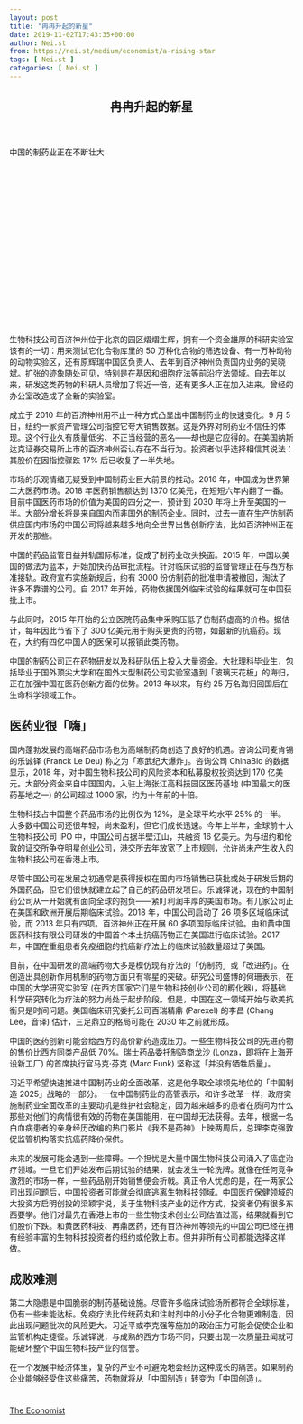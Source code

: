 ```yaml
---
layout: post
title: "冉冉升起的新星"
date: 2019-11-02T17:43:35+00:00
author: Nei.st
from: https://nei.st/medium/economist/a-rising-star
tags: [ Nei.st ]
categories: [ Nei.st ]
---
```


<article class="post-8098 post type-post status-publish format-standard hentry category-economist" id="post-8098">
 <header class="page-header medium Archives">
  <div class="page-header__image">
  </div>
  <div class="page-header__content">
   <h1 class="page-title text-align-center">
    冉冉升起的新星
   </h1>
  </div>
 </header>
 <div class="entry-content aesop-entry-content" id="post-8098-content">
  <link as="font" crossorigin="anonymous" href="//cdn.jsdelivr.net/gh/0nd1jyU39XQ/_/glyph/font-face/0uIzqoZjSuJfvSBnvgXTcApMtcVhMcpr.woff" rel="preload" type="font/woff"/>
  <link as="font" crossorigin="anonymous" href="//cdn.jsdelivr.net/gh/0nd1jyU39XQ/_/glyph/font-face/1sTnSLZWDKucPX6SAk.woff" rel="preload" type="font/woff"/>
  <p class="blog-post__description">
   中国的制药业正在不断壮大
  </p>
  <span id="more-8098">
  </span>
  <div class="navigation__primary-inner">
   <a class="economist__link-logo" href="//nei.st/medium/economist">
   </a>
  </div>
  <div class="container img component-image">
   <div class="aspectRatioPlaceholder" style="padding-bottom:56.25%;height: 0;">
    <div class="progressiveMedia" data-height="720" data-width="1280">
     <img alt="" class="progressiveMedia-image" data-src="https://cdn.jsdelivr.net/gh/0nd1jyU39XQ/_/img/1/e52bf525ly1g8k7yc7q0pj20zk0k0420.jpg" src="https://cdn.jsdelivr.net/gh/0nd1jyU39XQ/_/img/1/e52bf525ly1g8k7yc7q0pj20zk0k0420.jpg"/>
    </div>
   </div>
  </div>
  <p>
   生物科技公司百济神州位于北京的园区熠熠生辉，拥有一个资金雄厚的科研实验室该有的一切：用来测试它化合物库里的 50 万种化合物的筛选设备、有一万种动物的动物实验区，还有原辉瑞中国区负责人、去年到百济神州负责国内业务的吴晓斌。扩张的迹象随处可见，特别是在基因和细胞疗法等前沿疗法领域。自去年以来，研发这类药物的科研人员增加了将近一倍，还有更多人正在加入进来。曾经的办公室改造成了全新的实验室。
  </p>
  <p>
   成立于 2010 年的百济神州用不止一种方式凸显出中国制药业的快速变化。9 月 5 日，纽约一家资产管理公司指控它夸大销售数据。这是外界对制药业不信任的体现。这个行业久有质量低劣、不正当经营的恶名——却也是它应得的。在美国纳斯达克证券交易所上市的百济神州否认存在不当行为。投资者似乎选择相信其说法：其股价在因指控骤跌 17% 后已收复了一半失地。
  </p>
  <p>
   市场的乐观情绪无疑受到中国制药业巨大前景的推动。2016 年，中国成为世界第二大医药市场。2018 年医药销售额达到 1370 亿美元，在短短六年内翻了一番。目前中国医药市场的价值为美国的四分之一，预计到 2030 年将上升至美国的一半。大部分增长将是来自国内而非国外的制药企业。同时，过去一直在生产仿制药供应国内市场的中国公司将越来越多地向全世界出售创新疗法，比如百济神州正在开发的那些。
  </p>
  <p>
   中国的药品监管日益并轨国际标准，促成了制药业改头换面。2015 年，中国以美国的做法为蓝本，开始加快药品审批流程。针对临床试验的监督管理正在与西方标准接轨。政府宣布实施新规后，约有 3000 份仿制药的批准申请被撤回，淘汰了许多不靠谱的公司。自 2017 年开始，药物依据国外临床试验的结果就可在中国获批上市。
  </p>
  <p>
   与此同时，2015 年开始的公立医院药品集中采购压低了仿制药虚高的价格。据估计，每年因此节省下了 300 亿美元用于购买更贵的药物，如最新的抗癌药。现在，大约有四亿中国人的医保可以报销此类药物。
  </p>
  <div class="code-block code-block-1" style="margin: 8px 0; clear: both;">
   <div class="container ads_KbHEVhh8Rw">
    <div class="card card--blog post-sidebar">
     <div class="card-body">
      <div class="logo_ngcontent-kty-0">
      </div>
      <div class="iframe-blocker U6XAMK63Vh00WqvF2BacIQ">
       <div class="background-h60B">
       </div>
       <div class="WumZiPCS4MeMw4pxQ">
       </div>
      </div>
     </div>
     <div class="card-footer">
      <div class="card-footer-wrapper" layout="row bottom-left">
      </div>
     </div>
    </div>
   </div>
  </div>
  <p>
   中国的制药公司正在药物研发以及科研队伍上投入大量资金。大批理科毕业生，包括毕业于国外顶尖大学和在国外大型制药公司实验室遇到「玻璃天花板」的海归，正在加强中国在医药创新方面的优势。2013 年以来，有约 25 万名海归回国后在生命科学领域工作。
  </p>
  <p>
   <h2>
    医药业很「嗨」
   </h2>
  </p>
  <p>
   国内蓬勃发展的高端药品市场也为高端制药商创造了良好的机遇。咨询公司麦肯锡的乐诚铎 (Franck Le Deu) 称之为「寒武纪大爆炸」。咨询公司 ChinaBio 的数据显示，2018 年，对中国生物科技公司的风险资本和私募股权投资达到 170 亿美元。大部分资金来自中国国内。入驻上海张江高科技园区医药基地 (中国最大的医药基地之一) 的公司超过 1000 家，约为十年前的十倍。
  </p>
  <p>
   生物科技占中国整个药品市场的比例仅为 12%，是全球平均水平 25% 的一半。大多数中国公司还很年轻，尚未盈利，但它们成长迅速。今年上半年，全球前十大生物科技公司 IPO 中，中国公司占据半壁江山，共融资 16 亿美元。为与纽约和伦敦的证交所争夺明星创业公司，港交所去年放宽了上市规则，允许尚未产生收入的生物科技公司在香港上市。
  </p>
  <p>
   尽管中国公司在发展之初通常是获得授权在国内市场销售已获批或处于研发后期的外国药品，但它们很快就建立起了自己的药品研发项目。乐诚铎说，现在的中国制药公司从一开始就有面向全球的抱负——紧盯利润丰厚的美国市场。有几家公司正在美国和欧洲开展后期临床试验。2018 年，中国公司启动了 26 项多区域临床试验，而 2013 年只有四项。百济神州正在开展 60 多项国际临床试验。由和黄中国医药科技有限公司研发的中国首个本土抗癌药物正在美国进行临床试验。2017 年，中国在重组患者免疫细胞的抗癌新疗法上的临床试验数量超过了美国。
  </p>
  <p>
   目前，在中国研发的高端药物大多是模仿现有疗法的「仿制药」或「改进药」。在创造出具创新作用机制的药物方面只有零星的突破。研究公司盛博的何珊表示，在中国的大学研究实验室 (在西方国家它们是生物科技创业公司的孵化器)，将基础科学研究转化为疗法的努力尚处于起步阶段。但是，中国在这一领域开始与欧美抗衡只是时间问题。美国临床研究委托公司百瑞精鼎 (Parexel) 的李昌 (Chang Lee，音译) 估计，三足鼎立的格局可能在 2030 年之前就形成。
  </p>
  <div class="code-block code-block-1" style="margin: 8px 0; clear: both;">
   <div class="container ads_KbHEVhh8Rw">
    <div class="card card--blog post-sidebar">
     <div class="card-body">
      <div class="logo_ngcontent-kty-0">
      </div>
      <div class="iframe-blocker U6XAMK63Vh00WqvF2BacIQ">
       <div class="background-h60B">
       </div>
       <div class="WumZiPCS4MeMw4pxQ">
       </div>
      </div>
     </div>
     <div class="card-footer">
      <div class="card-footer-wrapper" layout="row bottom-left">
      </div>
     </div>
    </div>
   </div>
  </div>
  <p>
   中国的医药创新可能会给西方的高价新药造成压力。一些生物科技公司的先进药物的售价比西方同类产品低 70%。瑞士药品委托制造商龙沙 (Lonza，即将在上海开设新工厂) 的首席执行官马克·芬克 (Marc Funk) 坚称这「并没有牺牲质量」。
  </p>
  <p>
   习近平希望快速推进中国制药业的全面改革，这是他争取全球领先地位的「中国制造 2025」战略的一部分。一位中国制药业的高管表示，和许多改革一样，政府实施制药业全面改革的主要动机是维护社会稳定，因为越来越多的患者在质问为什么那些对他们的病情很有效的药物在美国能用，在中国却无法获得。去年，根据一名白血病患者的亲身经历改编的热门影片《我不是药神》上映两周后，总理李克强敦促监管机构落实抗癌药降价保供。
  </p>
  <p>
   未来的发展可能会遇到一些障碍。一个担忧是大量中国生物科技公司涌入了癌症治疗领域。一旦它们开始发布后期试验的结果，就会发生一轮洗牌。就像在任何竞争激烈的市场一样，一些药品刚开始销售便会折戟。真正令人忧虑的是，在一两家公司出现问题后，中国投资者可能就会彻底逃离生物科技领域。中国医疗保健领域的大投资方启明创投的梁颖宇说，关于生物科技产业的运作方式，投资者仍有很多东西要学。他们对最先在香港上市的一些生物技术创业公司估值过高，结果就看到它们股价下跌。和黄医药科技、再鼎医药，还有百济神州等领先的中国公司已经在拥有经验丰富的生物科技投资者的纽约或伦敦上市。但并非所有公司都能选择这样做。
  </p>
  <p>
   <h2>
    成败难测
   </h2>
  </p>
  <p>
   第二大隐患是中国脆弱的制药基础设施。尽管许多临床试验场所都符合全球标准，仍有一些未能达标。免疫疗法比传统药丸和注射剂中的小分子化合物更难制造，因此出现问题批次的风险更大。习近平或李克强等施加的政治压力可能会促使企业和监管机构走捷径。乐诚铎说，与成熟的西方市场不同，只要出现一次质量丑闻就可能破坏整个中国生物科技产业的信誉。
  </p>
  <p>
   在一个发展中经济体里，复杂的产业不可避免地会经历这种成长的痛苦。如果制药企业能够经受住这些痛苦，药物就将从「中国制造」转变为「中国创造」。
  </p>
  <div class="code-block code-block-1" style="margin: 8px 0; clear: both;">
   <div class="container ads_KbHEVhh8Rw">
    <div class="card card--blog post-sidebar">
     <div class="card-body">
      <div class="logo_ngcontent-kty-0">
      </div>
      <div class="iframe-blocker U6XAMK63Vh00WqvF2BacIQ">
       <div class="background-h60B">
       </div>
       <div class="WumZiPCS4MeMw4pxQ">
       </div>
      </div>
     </div>
     <div class="card-footer">
      <div class="card-footer-wrapper" layout="row bottom-left">
      </div>
     </div>
    </div>
   </div>
  </div>
  <div class="container ag ah">
   <div class="fe n el">
    <a class="dt du bn bo bp bq br bs bt bu dv dw bx by dx dy" href="https://nei.st/medium/economist?source=https://www.economist.com/business/2019/09/28/chinas-pharmaceuticals-industry-is-growing-up">
     <div class="c ff fg ag ah fh el fi fj ce fk fl fm fn fo fp fq fr fs ft fu">
      <div class="bs em en eo ep eq fv ah fw fg ag bm eu fx q fy fz p ac">
      </div>
     </div>
    </a>
   </div>
  </div>
  <div class="code-block code-block-2" style="margin: 8px 0; clear: both;">
   <br/>
   <div class="container ads_KbHEVhh8Rw">
    <div class="card card--blog post-sidebar">
     <div class="card-body">
      <div class="logo_ngcontent-kty-0">
      </div>
      <div class="iframe-blocker U6XAMK63Vh00WqvF2BacIQ">
       <div class="background-h60B">
       </div>
       <div class="WumZiPCS4MeMw4pxQ">
       </div>
      </div>
     </div>
     <div class="card-footer">
      <div class="card-footer-wrapper" layout="row bottom-left">
      </div>
     </div>
    </div>
   </div>
  </div>
 </div>
 <footer class="entry-footer">
  <div class="categories icon-link">
   <a href="https://nei.st/category/medium/economist" rel="category tag">
    The Economist
   </a>
  </div>
 </footer>
</article>

